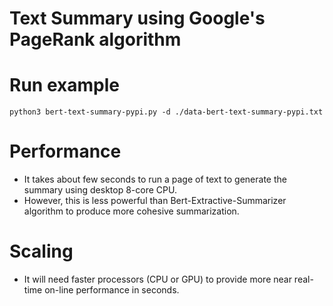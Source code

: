 # Text Summary using Google's PageRank algorithm
#

# Run example
```
python3 bert-text-summary-pypi.py -d ./data-bert-text-summary-pypi.txt
```

# Performance
* It takes about few seconds to run a page of text to generate the summary using desktop 8-core CPU.
* However, this is less powerful than Bert-Extractive-Summarizer algorithm to produce more cohesive summarization.

# Scaling
* It will need faster processors (CPU or GPU) to provide more near real-time on-line performance in seconds.


